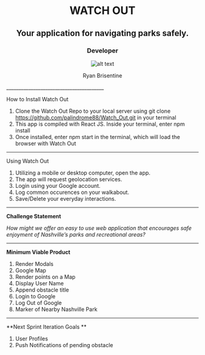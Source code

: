 <div align="center"> 
	
# WATCH OUT

## Your application for navigating parks safely.




### Developer

![alt text](https://avatars1.githubusercontent.com/u/11411693?s=460&v=4)

Ryan Brisentine
</div>
________________________________________


How to Install Watch Out
1.	Clone the Watch Out Repo to your local server using git clone https://github.com/palindrome88/Watch_Out.git in your terminal
2.	This app is compiled with React JS. Inside your terminal, enter npm install
3.	Once installed, enter npm start in the terminal, which will load the browser with Watch Out


________________________________________


Using Watch Out
1.	Utilizing a mobile or desktop computer, open the app.
2.	The app will request geolocation services.
3.	Login using your Google account.
4.	Log common occurences on your walkabout.
5.	Save/Delete your everyday interactions.


________________________________________

**Challenge Statement**

_How might we offer an easy to use web application that encourages safe enjoyment of Nashville’s parks and recreational areas?_

________________________________________


**Minimum Viable Product**

1.	Render Modals
2.	Google Map
3.	Render points on a Map
4.	Display User Name
5.	Append obstacle title
6.	Login to Google
7.	Log Out of Google
8.	Marker of Nearby Nashville Park


________________________________________


**Next Sprint Iteration Goals **

1. User Profiles
2. Push Notifications of pending obstacle


